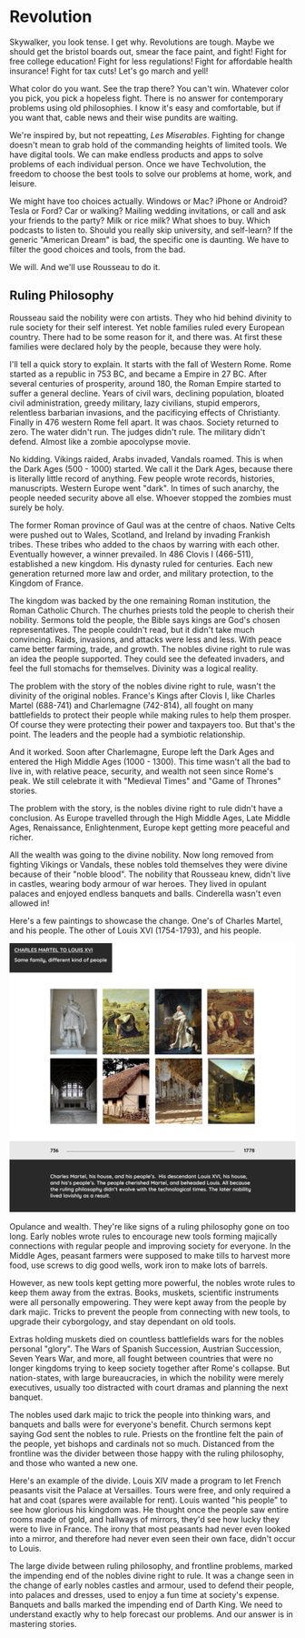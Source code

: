 
# Revolution

Skywalker, you look tense. I get why. Revolutions are tough. Maybe we should get the bristol boards out, smear the face paint, and fight! Fight for free college education! Fight for less regulations! Fight for affordable health insurance! Fight for tax cuts! Let's go march and yell!

What color do you want. See the trap there? You can't win. Whatever color you pick, you pick a hopeless fight. There is no answer for contemporary problems using old philosophies. I know it's easy and comfortable, but if you want that, cable news and their wise pundits are waiting.

We're inspired by, but not repeatting, _Les Miserables_. Fighting for change doesn't mean to grab hold of the commanding heights of limited tools. We have digital tools. We can make endless products and apps to solve problems of each individual person. Once we have Techvolution, the freedom to choose the best tools to solve our problems at home, work, and leisure.

We might have too choices actually. Windows or Mac? iPhone or Android? Tesla or Ford? Car or walking? Mailing wedding invitations, or call and ask your friends to the party? Milk or rice milk? What shoes to buy. Which podcasts to listen to. Should you really skip university, and self-learn? If the generic "American Dream" is bad, the specific one is daunting. We have to filter the good choices and tools, from the bad.

We will. And we'll use Rousseau to do it.

## Ruling Philosophy

Rousseau said the nobility were con artists. They who hid behind divinity to rule society for their self interest. Yet noble families ruled every European country. There had to be some reason for it, and there was. At first these families were declared holy by the people, because they were holy.

I'll tell a quick story to explain. It starts with the fall of Western Rome. Rome started as a republic in 753 BC, and became a Empire in 27 BC. After several centuries of prosperity, around 180, the Roman Empire started to suffer a general decline. Years of civil wars, declining population, bloated civil administration, greedy military, lazy civilians, stupid emperors, relentless barbarian invasions, and the pacificying effects of Christianty. Finally in 476 western Rome fell apart. It was chaos. Society returned to zero. The water didn't run. The judges didn't rule. The military didn't defend. Almost like a zombie apocolypse movie.

No kidding. Vikings raided, Arabs invaded, Vandals roamed. This is when the Dark Ages (500 - 1000) started. We call it the Dark Ages, because there is literally little record of anything. Few people wrote records, histories, manuscripts. Western Europe went "dark". In times of such anarchy, the people needed security above all else. Whoever stopped the zombies must surely be holy.

The former Roman province of Gaul was at the centre of chaos. Native Celts were pushed out to Wales, Scotland, and Ireland by invading Frankish tribes. These tribes who added to the chaos by warring with each other. Eventually however, a winner prevailed. In 486 Clovis I (466-511), established a new kingdom. His dynasty ruled for centuries. Each new generation returned more law and order, and military protection, to the Kingdom of France.

The kingdom was backed by the one remaining Roman institution, the Roman Catholic Church. The churhes priests told the people to cherish their nobility. Sermons told the people, the Bible says kings are God's chosen representatives. The people couldn't read, but it didn't take much convincing. Raids, invasions, and attacks were less and less. With peace came better farming, trade, and growth. The nobles divine right to rule was an idea the people supported. They could see the defeated invaders, and feel the full stomachs for themselves. Divinity was a logical reality.

The problem with the story of the nobles divine right to rule, wasn't the divinity of the original nobles. France's Kings after Clovis I, like Charles Martel (688-741) and Charlemagne (742-814), all fought on many battlefields to protect their people while making rules to help them prosper. Of course they were protecting their power and taxpayers too. But that's the point. The leaders and the people had a symbiotic relationship.

And it worked. Soon after Charlemagne, Europe left the Dark Ages and entered the High Middle Ages (1000 - 1300). This time wasn't all the bad to live in, with relative peace, security, and wealth not seen since Rome's peak. We still celebrate it with "Medieval Times" and "Game of Thrones" stories.

The problem with the story, is the nobles divine right to rule didn't have a conclusion. As Europe travelled through the High Middle Ages, Late Middle Ages, Renaissance, Enlightenment, Europe kept getting more peaceful and richer.

All the wealth was going to the divine nobility. Now long removed from fighting Vikings or Vandals, these nobles told themselves they were divine because of their "noble blood". The nobility that Rousseau knew, didn't live in castles, wearing body armour of war heroes. They lived in opulant palaces and enjoyed endless banquets and balls. Cinderella wasn't even allowed in!

Here's a few paintings to showcase the change. One's of Charles Martel, and his people. The other of Louis XVI (1754-1793), and his people.

![Martel to Louis](/img\techvolution-martel-louis.png)

Opulance and wealth. They're like signs of a ruling philosophy gone on too long. Early nobles wrote rules to encourage new tools forming majically connections with regular people and improving society for everyone. In the Middle Ages, peasant farmers were supposed to make tills to harvest more food, use screws to dig good wells, work iron to make lots of barrels.

However, as new tools kept getting more powerful, the nobles wrote rules to keep them away from the extras. Books, muskets, scientific instruments were all personally empowering. They were kept away from the people by dark majic. Tricks to prevent the people from connecting with new tools, to upgrade their cyborgology, and stay dependant on old tools.

Extras holding muskets died on countless battlefields wars for the nobles personal "glory". The Wars of Spanish Succession, Austrian Succession, Seven Years War, and more, all fought between countries that were no longer kingdoms trying to keep society together after Rome's collapse. But nation-states, with large bureaucracies, in which the nobility were merely executives, usually too distracted with court dramas and planning the next banquet.

The nobles used dark majic to trick the people into thinking wars, and banquets and balls were for everyone's benefit. Church sermons kept saying God sent the nobles to rule. Priests on the frontline felt the pain of the people, yet bishops and cardinals not so much. Distanced from the frontline was the divider between those happy with the ruling philosophy, and those who wanted a new one.

Here's an example of the divide. Louis XIV made a program to let French peasants visit the Palace at Versailles. Tours were free, and only required a hat and coat (spares were available for rent). Louis wanted "his people" to see how glorious his kingdom was. He thought once the people saw entire rooms made of gold, and hallways of mirrors, they'd see how lucky they were to live in France. The irony that most peasants had never even looked into a mirror, and therefore had never even seen their own face, didn't occur to Louis.

The large divide between ruling philosophy, and frontline problems, marked the impending end of the nobles divine right to rule. It was a change seen in the change of early nobles castles and armour, used to defend their people, into palaces and dresses, used to enjoy a fun time at society's expense. Banquets and balls marked the impending end of Darth King. We need to understand exactly why to help forecast our problems. And our answer is in mastering stories.
